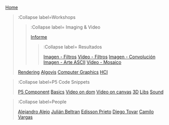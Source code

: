 [Home](/)

> :Collapse label=Workshops
>
> > :Collapse label= Imaging & Video
> >
> > [Informe](/docs/workshops/informImagingAndVideo)
> > > :Collapse label= Resultados
> > >
> > > [Imagen - Filtros](/docs/workshops/filters)
> > > [Vídeo - Filtros](/docs/workshops/filtersVideo)
> > > [Imagen - Convolución](/docs/workshops/convolucion)
> > > [Imagen - Arte ASCII](/docs/workshops/ArteASCII)
> > > [Vídeo - Mosaico](/docs/workshops/mosaico)
>
> [Rendering](/docs/workshops/rendering)
> [Algovis](/docs/workshops/algovis)
> [Computer Graphics](/docs/workshops/cg)
> [HCI](/docs/workshops/hci)


> :Collapse label=P5 Code Snippets
> 
> [P5 Component](/docs/snippets/component)
> [Basics](/docs/snippets/basic)
> [Video on dom](/docs/snippets/video-dom)
> [Video on canvas](/docs/snippets/video-canvas)
> [3D](/docs/snippets/3d)
> [Libs](/docs/snippets/lib)
> [Sound](/docs/snippets/sound)

> :Collapse label=People
> 
> [Alejandro Alejo](/docs/members/AlejandroAlejo)
> [Julián Beltran](/docs/members/JulianBeltran)
> [Edisson Prieto](/docs/members/EdissonPrieto)
> [Diego Tovar](/docs/members/diego)
> [Camilo Vargas](/docs/members/CamiloVargas)